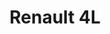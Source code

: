 ---
title: "Renault 4L"
price: TBA
desc: ""
img_path: "/assets/img/EBB25002.jpg"
brand: AK
available: false
special_offer: false
new: false
soon: false
cat: "Plasticne-Makete"
subcat: "PM-EBBRO"
subsubcat: ""
sifra: "EBB25002"
---